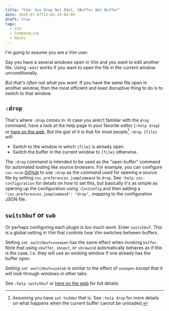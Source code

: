 ```yaml
---
title: "Vim: Use Drop Not Edit, SBuffer Not Buffer"
date: 2020-07-07T12:02:20-04:00
draft: true
tags:
  - Vim
  - CommandLine
  - Hacks
---
```


I'm going to assume you are a Vim user.

Say you have a several windows open in Vim and you want to edit another file.
Using `:edit` works if you want to open the file in the current window
unconditionally.

_But that's often not what you want._ If you have the same file open in another
window, then the most efficient and least disruptive thing to do is to switch to
that window.

## `:drop`

That's where `:drop` comes in. In case you aren't familiar with the `drop`
command, have a look at the help page in your favorite editor (`:help drop`) or
[here on the web][vimdoc-drop]. But the gist of it is that for most people[^1] `:drop
{file}` will:

* Switch to the window in which `{file}` is already open.
* Switch the buffer in the current window to `{file}` otherwise.

The `:drop` command is intended to be used as the "open buffer" command for
automated tooling like source browsers. For example, you can configure
`coc-nvim` [GitHub](https://github.com/neoclide/coc.nvim) to use `:drop` as the
command used for opening a source file by setting `coc.preferences.jumpCommand`
to `drop`. See `:help coc-configuration` for details on how to set this, but
basically it's as simple as opening up the configuration using `:CocConfig` and
then adding a `"coc.preferences.jumpCommand": "drop",` mapping to the
configuration JSON file.

## `switchbuf` or `swb`

Or perhaps configuring each plugin is too much work. Enter `switchbuf`. This is
a global setting in Vim that controls how Vim switches between buffers.

Setting `set switchbuf=useopen` has the same effect when invoking `buffer`. Note
that using `sbuffer`, `sbnext`, or `sbrewind` automatically behaves as if this
is the case. I.e. they will use an existing window if one already has the buffer
open.


Setting `set switchbuf=usetab` is similar to the effect of `useopen` except that
it will look through windows in other tabs.

See `:help switchbuf` or [here on the web][vimdoc-switchbuf] for full details.

[^1]: Assuming you have `set hidden` that is. See `:help drop` for more details
  on what happens when the current buffer cannot be unloaded.

[vimdoc-drop]: http://vimdoc.sourceforge.net/htmldoc/windows.html#:drop
[vimdoc-switchbuf]: http://vimdoc.sourceforge.net/htmldoc/options.html#'switchbuf'
